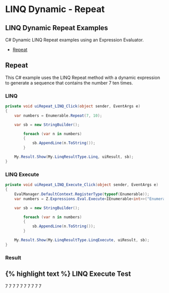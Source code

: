 # LINQ Dynamic - Repeat

## LINQ Dynamic Repeat Examples
C# Dynamic LINQ Repeat examples using an Expression Evaluator.

- [Repeat](#repeat)

## Repeat
This C# example uses the LINQ Repeat method with a dynamic expression to generate a sequence that contains the number 7 ten times.

### LINQ
```csharp
private void uiRepeat_LINQ_Click(object sender, EventArgs e)
{
	var numbers = Enumerable.Repeat(7, 10);

	var sb = new StringBuilder();

		foreach (var n in numbers)
		{
			sb.AppendLine(n.ToString());
		}

	My.Result.Show(My.LinqResultType.Linq, uiResult, sb);
}
```

### LINQ Execute
```csharp
private void uiRepeat_LINQ_Execute_Click(object sender, EventArgs e)
{
	EvalManager.DefaultContext.RegisterType(typeof(Enumerable));
	var numbers = Z.Expressions.Eval.Execute<IEnumerable<int>>("Enumerable.Repeat(7, 10)");

	var sb = new StringBuilder();

		foreach (var n in numbers)
		{
			sb.AppendLine(n.ToString());
		}

	My.Result.Show(My.LinqResultType.LinqExecute, uiResult, sb);
}
```

### Result
{% highlight text %}
LINQ Execute Test
------------------------------
7
7
7
7
7
7
7
7
7
7

```
